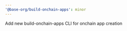 ```yaml
---
'@base-org/build-onchain-apps': minor
---
```


Add new build-onchain-apps CLI for onchain app creation
